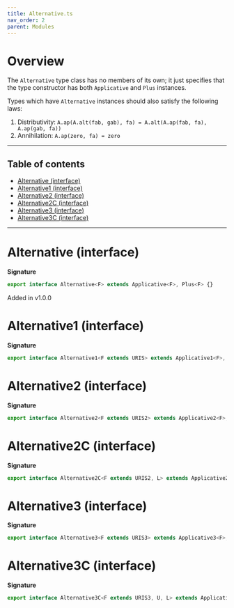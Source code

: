 ```yaml
---
title: Alternative.ts
nav_order: 2
parent: Modules
---
```


# Overview

The `Alternative` type class has no members of its own; it just specifies that the type constructor has both
`Applicative` and `Plus` instances.

Types which have `Alternative` instances should also satisfy the following laws:

1. Distributivity: `A.ap(A.alt(fab, gab), fa) = A.alt(A.ap(fab, fa), A.ap(gab, fa))`
2. Annihilation: `A.ap(zero, fa) = zero`

---

<h2 class="text-delta">Table of contents</h2>

- [Alternative (interface)](#alternative-interface)
- [Alternative1 (interface)](#alternative1-interface)
- [Alternative2 (interface)](#alternative2-interface)
- [Alternative2C (interface)](#alternative2c-interface)
- [Alternative3 (interface)](#alternative3-interface)
- [Alternative3C (interface)](#alternative3c-interface)

---

# Alternative (interface)

**Signature**

```ts
export interface Alternative<F> extends Applicative<F>, Plus<F> {}
```

Added in v1.0.0

# Alternative1 (interface)

**Signature**

```ts
export interface Alternative1<F extends URIS> extends Applicative1<F>, Plus1<F> {}
```

# Alternative2 (interface)

**Signature**

```ts
export interface Alternative2<F extends URIS2> extends Applicative2<F>, Plus2<F> {}
```

# Alternative2C (interface)

**Signature**

```ts
export interface Alternative2C<F extends URIS2, L> extends Applicative2C<F, L>, Plus2C<F, L> {}
```

# Alternative3 (interface)

**Signature**

```ts
export interface Alternative3<F extends URIS3> extends Applicative3<F>, Plus3<F> {}
```

# Alternative3C (interface)

**Signature**

```ts
export interface Alternative3C<F extends URIS3, U, L> extends Applicative3C<F, U, L>, Plus3C<F, U, L> {}
```
